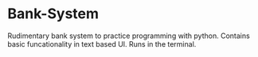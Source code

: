 # Bank-System
 Rudimentary bank system to practice programming with python. Contains basic funcationality in text based UI. Runs in the terminal.
